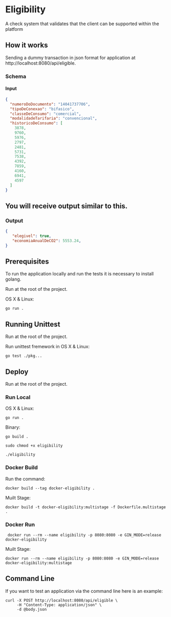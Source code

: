 # Eligibility

A check system that validates that the client can be supported within the platform

## How it works

Sending a dummy transaction in json format for application at http://localhost:8080/api/eligible.

### Schema

#### Input

```json
{
  "numeroDoDocumento": "14041737706",
  "tipoDeConexao": "bifasico",
  "classeDeConsumo": "comercial",
  "modalidadeTarifaria": "convencional",
  "historicoDeConsumo": [
    3878,
    9760,
    5976,
    2797,
    2481,
    5731,
    7538,
    4392,
    7859,
    4160,
    6941,
    4597 
  ]
}
```

## You will receive output similar to this.

### Output

```json
{
   "elegivel": true,
   "economiaAnualDeCO2": 5553.24,
}
```

## Prerequisites

To run the application locally and run the tests it is necessary to install golang.

Run at the root of the project.

OS X & Linux:
```
go run .
```

## Running Unittest

Run at the root of the project.


Run unittest fremework in OS X & Linux:
```
go test ./pkg...
```

## Deploy

Run at the root of the project.

### Run Local

OS X & Linux:
```
go run .
```

Binary:
```
go build .

sudo chmod +x eligibility

./eligibility
```

### Docker Build

Run the command:
```
docker build --tag docker-eligibility .
```

Muilt Stage:
``` 
docker build -t docker-eligibility:multistage -f Dockerfile.multistage .
```

### Docker Run

```
 docker run --rm --name eligibility -p 8080:8080 -e GIN_MODE=release docker-eligibility
```

Muilt Stage:
```
docker run --rm --name eligibility -p 8080:8080 -e GIN_MODE=release docker-eligibility:multistage
```
## Command Line

If you want to test an application via the command line here is an example:

```
curl -X POST http://localhost:8080/api/eligible \
     -H "Content-Type: application/json" \
     -d @body.json 
```
